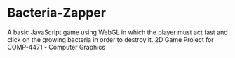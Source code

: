 # Bacteria-Zapper
A basic JavaScript game using WebGL in which the player must act fast and click on the growing bacteria in order to destroy it.
2D Game Project for COMP-4471 - Computer Graphics
